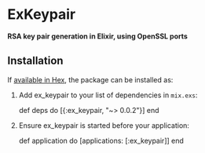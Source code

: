 # ExKeypair

**RSA key pair generation in Elixir, using OpenSSL ports**

## Installation

If [available in Hex](https://hex.pm/docs/publish), the package can be installed as:

  1. Add ex_keypair to your list of dependencies in `mix.exs`:

        def deps do
          [{:ex_keypair, "~> 0.0.2"}]
        end

  2. Ensure ex_keypair is started before your application:

        def application do
          [applications: [:ex_keypair]]
        end


